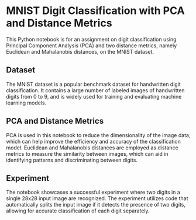 # MNIST Digit Classification with PCA and Distance Metrics

This Python notebook is for an assignment on digit classification using Principal Component Analysis (PCA) and two distance metrics, namely Euclidean and Mahalanobis distances, on the MNIST dataset.

## Dataset
The MNIST dataset is a popular benchmark dataset for handwritten digit classification. It contains a large number of labeled images of handwritten digits from 0 to 9, and is widely used for training and evaluating machine learning models.

## PCA and Distance Metrics
PCA is used in this notebook to reduce the dimensionality of the image data, which can help improve the efficiency and accuracy of the classification model. Euclidean and Mahalanobis distances are employed as distance metrics to measure the similarity between images, which can aid in identifying patterns and discriminating between digits.

## Experiment
The notebook showcases a successful experiment where two digits in a single 28x28 input image are recognized. The experiment utilizes code that automatically splits the input image if it detects the presence of two digits, allowing for accurate classification of each digit separately.
